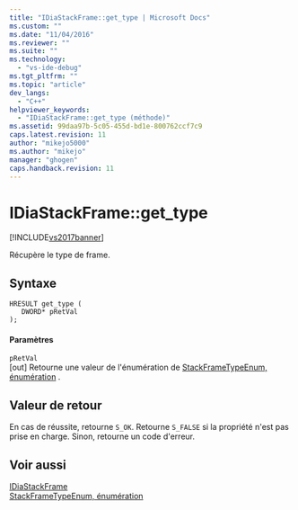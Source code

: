 ```yaml
---
title: "IDiaStackFrame::get_type | Microsoft Docs"
ms.custom: ""
ms.date: "11/04/2016"
ms.reviewer: ""
ms.suite: ""
ms.technology: 
  - "vs-ide-debug"
ms.tgt_pltfrm: ""
ms.topic: "article"
dev_langs: 
  - "C++"
helpviewer_keywords: 
  - "IDiaStackFrame::get_type (méthode)"
ms.assetid: 99daa97b-5c05-455d-bd1e-800762ccf7c9
caps.latest.revision: 11
author: "mikejo5000"
ms.author: "mikejo"
manager: "ghogen"
caps.handback.revision: 11
---
```

# IDiaStackFrame::get_type
[!INCLUDE[vs2017banner](../../code-quality/includes/vs2017banner.md)]

Récupère le type de frame.  
  
## Syntaxe  
  
```cpp#  
HRESULT get_type (   
   DWORD* pRetVal  
);  
```  
  
#### Paramètres  
 `pRetVal`  
 \[out\]  Retourne une valeur de l'énumération de [StackFrameTypeEnum, énumération](../../debugger/debug-interface-access/stackframetypeenum.md) .  
  
## Valeur de retour  
 En cas de réussite, retourne `S_OK`.  Retourne `S_FALSE` si la propriété n'est pas prise en charge.  Sinon, retourne un code d'erreur.  
  
## Voir aussi  
 [IDiaStackFrame](../../debugger/debug-interface-access/idiastackframe.md)   
 [StackFrameTypeEnum, énumération](../../debugger/debug-interface-access/stackframetypeenum.md)
